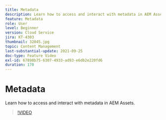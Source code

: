 ```yaml
---
title: Metadata
description: Learn how to access and interact with metadata in AEM Assets.
feature: Metadata
role: User
level: Beginner
version: Cloud Service
jira: KT-4303
thumbnail: 32045.jpg
topic: Content Management
last-substantial-update: 2021-09-25
doc-type: Feature Video
exl-id: 67898b75-6307-4933-ad93-e6db2e220fd6
duration: 170
---
```

# Metadata

 Learn how to access and interact with metadata in AEM Assets.

>[!VIDEO](https://video.tv.adobe.com/v/32045?quality=12&learn=on)
